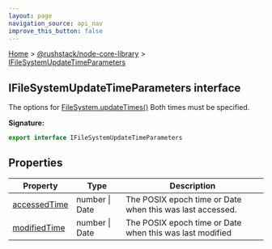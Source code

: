 ```yaml
---
layout: page
navigation_source: api_nav
improve_this_button: false
---
```



[Home](./index.md) &gt; [@rushstack/node-core-library](./node-core-library.md) &gt; [IFileSystemUpdateTimeParameters](./node-core-library.ifilesystemupdatetimeparameters.md)

## IFileSystemUpdateTimeParameters interface

The options for [FileSystem.updateTimes()](./node-core-library.filesystem.updatetimes.md) Both times must be specified.

<b>Signature:</b>

```typescript
export interface IFileSystemUpdateTimeParameters
```

## Properties

|  Property | Type | Description |
|  --- | --- | --- |
|  [accessedTime](./node-core-library.ifilesystemupdatetimeparameters.accessedtime.md) | number \| Date | The POSIX epoch time or Date when this was last accessed. |
|  [modifiedTime](./node-core-library.ifilesystemupdatetimeparameters.modifiedtime.md) | number \| Date | The POSIX epoch time or Date when this was last modified |
